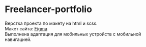 <h1>Freelancer-portfolio</h1>
Верстка проекта по макету на html и scss.<br>
Макет сайта: <a href="https://www.figma.com/file/NlH3naDNbp8x1rGeS27GLy/Freelancer-portfolio?node-id=0%3A1&t=m2dPG3irwtNyauAj-0" target="_blank">Figma</a><br>
Выполнена адаптация для мобильных устройств с мобильной навигацией.
